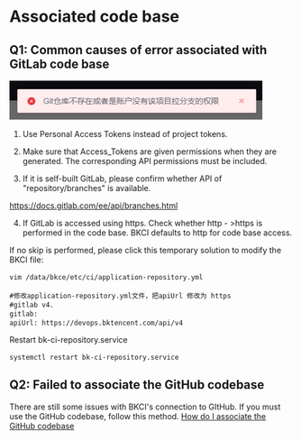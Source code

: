 # Associated code base

## Q1: Common causes of error associated with GitLab code base

![img](../../../.gitbook/assets/repo_gitlab.png)

1. Use Personal Access Tokens instead of project tokens.

2. Make sure that Access_Tokens are given permissions when they are generated. The corresponding API permissions must be included.

3. If it is self-built GitLab, please confirm whether API of "repository/branches" is available.

https://docs.gitlab.com/ee/api/branches.html

4. If GitLab is accessed using https. Check whether http - >https is performed in the code base. BKCI defaults to http for code base access.

If no skip is performed, please click this temporary solution to modify the BKCI file:

```
vim /data/bkce/etc/ci/application-repository.yml

#修改application-repository.yml文件，把apiUrl 修改为 https
#gitlab v4.
gitlab:
apiUrl: https://devops.bktencent.com/api/v4
```

Restart bk-ci-repository.service

```
systemctl restart bk-ci-repository.service
```

## Q2: Failed to associate the GitHub codebase

There are still some issues with BKCI's connection to GItHub. If you must use the GitHub codebase, follow this method. [How do I associate the GitHub codebase](https://bk.tencent.com/s-mart/community/question/3184?type=article)